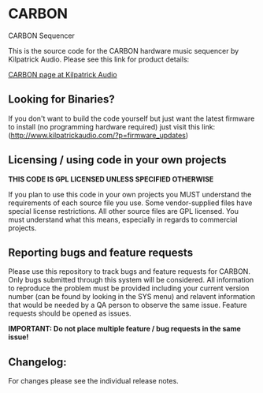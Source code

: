 # CARBON
CARBON Sequencer

This is the source code for the CARBON hardware music sequencer by Kilpatrick 
Audio. Please see this link for product details:

[CARBON page at Kilpatrick Audio](http://www.kilpatrickaudio.com/?p=carbon)

## Looking for Binaries?

If you don't want to build the code yourself but just want the latest firmware to install (no programming hardware required) just visit this link: (http://www.kilpatrickaudio.com/?p=firmware_updates)

## Licensing / using code in your own projects

__THIS CODE IS GPL LICENSED UNLESS SPECIFIED OTHERWISE__

If you plan to use this code in your own projects you MUST understand the
requirements of each source file you use. Some vendor-supplied files have 
special license restrictions. All other source files are GPL licensed. You
must understand what this means, especially in regards to commercial projects.

## Reporting bugs and feature requests

Please use this repository to track bugs and feature requests for CARBON. Only bugs submitted through this system will be considered. All information to reproduce the problem must be provided including your current version number (can be found by looking in the SYS menu) and relavent information that would be needed by a QA person to observe the same issue. Feature requests should be opened as issues.

__IMPORTANT: Do not place multiple feature / bug requests in the same issue!__

## Changelog:

For changes please see the individual release notes.
  

